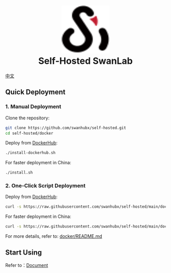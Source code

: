 <h1 align="center" style="border-bottom: none">
    <a href="https://swanlab.cn" target="_blank">
      <img alt="SwanLab" src="./assets/swanlab.svg" width="150" height="150">
    </a>
    <br>Self-Hosted SwanLab
</h1>

[中文](./README.md)

## Quick Deployment

### 1. Manual Deployment

Clone the repository:

```bash
git clone https://github.com/swanhubx/self-hosted.git
cd self-hosted/docker
```

Deploy from [DockerHub](https://hub.docker.com/search?q=swanlab):

```bash
./install-dockerhub.sh
```

For faster deployment in China:

```bash
./install.sh
```

### 2. One-Click Script Deployment

Deploy from [DockerHub](https://hub.docker.com/search?q=swanlab):

```bash
curl -s https://raw.githubusercontent.com/swanhubx/self-hosted/main/docker/install-dockerhub.sh | bash
```

For faster deployment in China:

```bash
curl -s https://raw.githubusercontent.com/swanhubx/self-hosted/main/docker/install.sh | bash
```

For more details, refer to: [docker/README.md](./docker/README.md)

## Start Using

Refer to：[Document](https://docs.swanlab.cn/guide_cloud/self_host/docker-deploy.html)
